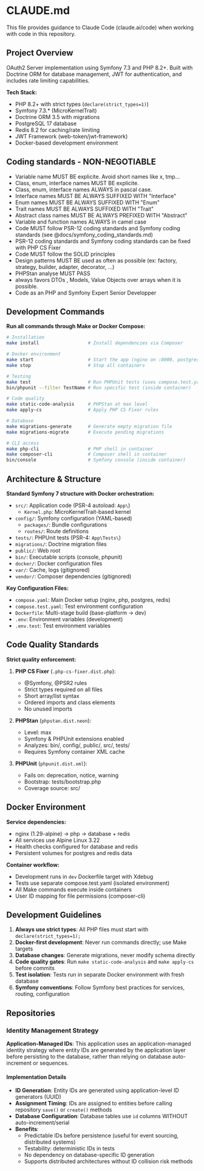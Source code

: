 # CLAUDE.md

This file provides guidance to Claude Code (claude.ai/code) when working with code in this repository.

## Project Overview

OAuth2 Server implementation using Symfony 7.3 and PHP 8.2+. Built with Doctrine ORM for database management, JWT for authentication, and includes rate limiting capabilities.

**Tech Stack:**
- PHP 8.2+ with strict types (`declare(strict_types=1)`)
- Symfony 7.3.* (MicroKernelTrait)
- Doctrine ORM 3.5 with migrations
- PostgreSQL 17 database
- Redis 8.2 for caching/rate limiting
- JWT Framework (web-token/jwt-framework)
- Docker-based development environment

## Coding standards - NON-NEGOTIABLE

- Variable name MUST BE explicite. Avoid short names like x, tmp...
- Class, enum, interface names MUST BE explicite.
- Class, enum, interface names ALWAYS in pascal case.
- Interface names MUST BE ALWAYS SUFFIXED WITH "Interface"
- Enum names MUST BE ALWAYS SUFFIXED WITH "Enum"
- Trait names MUST BE ALWAYS SUFFIXED WITH "Trait"
- Abstract class names MUST BE ALWAYS PREFIXED WITH "Abstract"
- Variable and function names ALWAYS in camel case
- Code MUST follow PSR-12 coding standards and Symfony coding standards (see @docs/symfony_coding_standards.md)
- PSR-12 coding standards and Symfony coding standards can be fixed with PHP CS Fixer
- Code MUST follow the SOLID principles
- Design patterns MUST BE used as often as possible (ex: factory, strategy, builder, adapter, decorator, ...)
- PHPStan analyse MUST PASS
- always favors DTOs , Models, Value Objects over arrays when it is possible.
- Code as an PHP and Symfony Expert Senior Developper

## Development Commands

**Run all commands through Make or Docker Compose:**

```bash
# Installation
make install                  # Install dependencies via Composer

# Docker environment
make start                    # Start the app (nginx on :8000, postgres on :9876, redis on :9736)
make stop                     # Stop all containers

# Testing
make test                     # Run PHPUnit tests (uses compose.test.yaml)
bin/phpunit --filter TestName # Run specific test (inside container)

# Code quality
make static-code-analysis     # PHPStan at max level
make apply-cs                 # Apply PHP CS Fixer rules

# Database
make migrations-generate      # Generate empty migration file
make migrations-migrate       # Execute pending migrations

# CLI access
make php-cli                  # PHP shell in container
make composer-cli             # Composer shell in container
bin/console                   # Symfony console (inside container)
```

## Architecture & Structure

**Standard Symfony 7 structure with Docker orchestration:**

- `src/`: Application code (PSR-4 autoload: `App\`)
  - `Kernel.php`: MicroKernelTrait-based kernel
- `config/`: Symfony configuration (YAML-based)
  - `packages/`: Bundle configurations
  - `routes/`: Route definitions
- `tests/`: PHPUnit tests (PSR-4: `App\Tests\`)
- `migrations/`: Doctrine migration files
- `public/`: Web root
- `bin/`: Executable scripts (console, phpunit)
- `docker/`: Docker configuration files
- `var/`: Cache, logs (gitignored)
- `vendor/`: Composer dependencies (gitignored)

**Key Configuration Files:**
- `compose.yaml`: Main Docker setup (nginx, php, postgres, redis)
- `compose.test.yaml`: Test environment configuration
- `Dockerfile`: Multi-stage build (base-platform → dev)
- `.env`: Environment variables (development)
- `.env.test`: Test environment variables

## Code Quality Standards

**Strict quality enforcement:**

1. **PHP CS Fixer** (`.php-cs-fixer.dist.php`):
   - @Symfony, @PSR2 rules
   - Strict types required on all files
   - Short array/list syntax
   - Ordered imports and class elements
   - No unused imports

2. **PHPStan** (`phpstan.dist.neon`):
   - Level: max
   - Symfony & PHPUnit extensions enabled
   - Analyzes: bin/, config/, public/, src/, tests/
   - Requires Symfony container XML cache

3. **PHPUnit** (`phpunit.dist.xml`):
   - Fails on: deprecation, notice, warning
   - Bootstrap: tests/bootstrap.php
   - Coverage source: src/

## Docker Environment

**Service dependencies:**
- nginx (1.29-alpine) → php → database + redis
- All services use Alpine Linux 3.22
- Health checks configured for database and redis
- Persistent volumes for postgres and redis data

**Container workflow:**
- Development runs in `dev` Dockerfile target with Xdebug
- Tests use separate compose.test.yaml (isolated environment)
- All Make commands execute inside containers
- User ID mapping for file permissions (composer-cli)

## Development Guidelines

1. **Always use strict types**: All PHP files must start with `declare(strict_types=1);`
2. **Docker-first development**: Never run commands directly; use Make targets
3. **Database changes**: Generate migrations, never modify schema directly
4. **Code quality gates**: Run `make static-code-analysis` and `make apply-cs` before commits
5. **Test isolation**: Tests run in separate Docker environment with fresh database
6. **Symfony conventions**: Follow Symfony best practices for services, routing, configuration

## Repositories

### Identity Management Strategy

**Application-Managed IDs**: This application uses an application-managed identity strategy where entity IDs are generated by the application layer before persisting to the database, rather than relying on database auto-increment or sequences.

#### Implementation Details

- **ID Generation**: Entity IDs are generated using application-level ID generators (UUID)
- **Assignment Timing**: IDs are assigned to entities before calling repository `save()` or `create()` methods
- **Database Configuration**: Database tables use `id` columns WITHOUT auto-increment/serial
- **Benefits**:
  - Predictable IDs before persistence (useful for event sourcing, distributed systems)
  - Testability: deterministic IDs in tests
  - No dependency on database-specific ID generation
  - Supports distributed architectures without ID collision risk methods

